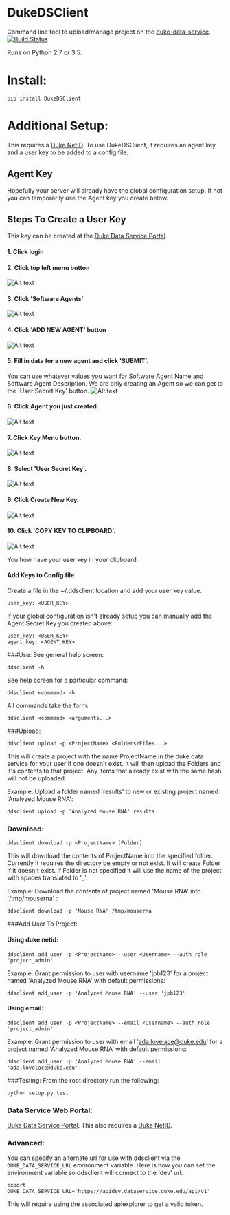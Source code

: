 # DukeDSClient
Command line tool to upload/manage project on the [duke-data-service](https://github.com/Duke-Translational-Bioinformatics/duke-data-service).
[![Build Status](https://travis-ci.org/Duke-GCB/DukeDSClient.svg?branch=master)](https://travis-ci.org/Duke-GCB/DukeDSClient)

Runs on Python 2.7 or 3.5.

# Install:
```
pip install DukeDSClient
```

# Additional Setup:
This requires a [Duke NetID](https://oit.duke.edu/email-accounts/netid/).
To use DukeDSClient, it requires an agent key and a user key to be added to a config file.

## Agent Key
Hopefully your server will already have the global configuration setup.
If not you can temporarily use the Agent key you create below.

## Steps To Create a User Key
This key can be created at the [Duke Data Service Portal](https://dataservice.duke.edu).
####  1. Click login

####  2. Click top left menu button
![Alt text](/images/TopLeftMenuButton.png?raw=true "Top Left Menu Button")

####  3. Click 'Software Agents'
![Alt text](/images/TopLeftMenu.png?raw=true "Top Left Menu")

####  4. Click 'ADD NEW AGENT' button
![Alt text](/images/AddAgentButton.png?raw=true "Add Agent Button")

####  5. Fill in data for a new agent and click 'SUBMIT'.
You can use whatever values you want for Software Agent Name and Software Agent Description.
We are only creating an Agent so we can get to the 'User Secret Key' button.
![Alt text](/images/CreateAgent.png?raw=true "Create Agent")

####  6. Click Agent you just created.
![Alt text](/images/ClickAgent.png?raw=true "Click Agent")

####  7. Click Key Menu button.
![Alt text](/images/KeyMenuButton.png?raw=true "Key Menu Button")

####  8. Select 'User Secret Key'.
![Alt text](/images/KeyMenu.png?raw=true "User Secret Key")

####  9. Click Create New Key.
![Alt text](/images/CreateNewKey.png?raw=true "Create New Key")

####  10. Click 'COPY KEY TO CLIPBOARD'.
![Alt text](/images/CopyKeyToClipboard.png?raw=true "Copy Key to Clipboard")


You how have your user key in your clipboard.

#### Add Keys to Config file
Create a file in the ~/.ddsclient location and add your user key value.
```
user_key: <USER_KEY>
```
If your global configuration isn't already setup you can manually add the Agent Secret Key you created above:
```
user_key: <USER_KEY>
agent_key: <AGENT_KEY>
```

###Use:
See general help screen:
```
ddsclient -h
```
See help screen for a particular command:
```
ddsclient <command> -h
```

All commands take the form:
```
ddsclient <command> <arguments...>
```

###Upload:
```
ddsclient upload -p <ProjectName> <Folders/Files...>
```

This will create a project with the name ProjectName in the duke data service for your user if one doesn't exist.
It will then upload the Folders and it's contents to that project.
Any items that already exist with the same hash will not be uploaded.


Example: Upload a folder named 'results' to new or existing project named 'Analyzed Mouse RNA':
```
ddsclient upload -p 'Analyzed Mouse RNA' results
```

### Download:
```
ddsclient download -p <ProjectName> [Folder]
```
This will download the contents of ProjectName into the specified folder.
Currently it requires the directory be empty or not exist.
It will create Folder if it doesn't exist.
If Folder is not specified it will use the name of the project with spaces translated to '_'.

Example: Download the contents of project named 'Mouse RNA' into '/tmp/mouserna' :
```
ddsclient download -p 'Mouse RNA' /tmp/mouserna
```


###Add User To Project:
#### Using duke netid:
```
ddsclient add_user -p <ProjectName> --user <Username> --auth_role 'project_admin'
```
Example: Grant permission to user with username 'jpb123' for a project named 'Analyzed Mouse RNA' with default permissions:
```
ddsclient add_user -p 'Analyzed Mouse RNA' --user 'jpb123'
```

#### Using email:
```
ddsclient add_user -p <ProjectName> --email <Username> --auth_role 'project_admin'
```
Example: Grant permission to user with email 'ada.lovelace@duke.edu' for a project named 'Analyzed Mouse RNA' with default permissions:
```
ddsclient add_user -p 'Analyzed Mouse RNA' --email 'ada.lovelace@duke.edu'
```


###Testing:
From the root directory run the following:
```
python setup.py test
```

### Data Service Web Portal:
[Duke Data Service Portal](https://dataservice.duke.edu).
This also requires a [Duke NetID](https://oit.duke.edu/email-accounts/netid/).

### Advanced:
You can specify an alternate url for use with ddsclient via the `DUKE_DATA_SERVICE_URL` environment variable.
Here is how you can set the environment variable so ddsclient will connect to the 'dev' url:
```
export DUKE_DATA_SERVICE_URL='https://apidev.dataservice.duke.edu/api/v1'
```
This will require using the associated apiexplorer to get a valid token.

